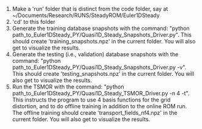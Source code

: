 1.  Make a 'run' folder that is distinct from the code folder, say at 
    ~/Documents/Research/RUNS/SteadyROM/Euler1DSteady
2.  'cd' to this folder
3.  Generate the training database snapshots with the command:
        "python path_to_Euler1DSteady_PY/Quasi1D_Steady_Snapshots_Driver.py".
    This should create 'training_snapshots.npz' in the current folder. You will
    also get to visualize the results.
4.  Generate the testing (i.e., validation) database snapshots with the command:
        "python path_to_Euler1DSteady_PY/Quasi1D_Steady_Snapshots_Driver.py -v".
    This should create 'testing_snapshots.npz' in the current folder. You will
    also get to visualize the results.
5.  Run the TSMOR with the command:
        "python path_to_Euler1DSteady_PY/Quasi1D_Steady_TSMOR_Driver.py -n 4 -t".
    This instructs the program to use 4 basis functions for the grid distortion,
    and to do offline training in addition to the online ROM run. The offline
    training should create 'transport_fields_nf4.npz' in the current folder. You
    will also get to visualize the results.
